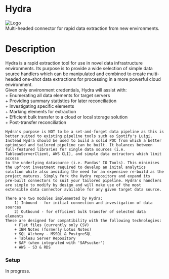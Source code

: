 # Hydra  
![Logo](https://github.com/joshua-barber/hydra/blob/master/hydra.png)    
Multi-headed connector for rapid data extraction from new environments.

# Description
Hydra is a rapid extraction tool for use in novel data infrastructure environments.
    Its purpose is to provide a wide selection of simple data source handlers which can be manipulated and combined to create
    multi-headed one-shot data extractions for processing in a more powerful cloud environment.  
    Given only environment credentials, Hydra will assist with:  
        + Enumerating all data elements for target servers  
        + Providing summary statistics for later reconciliation  
        + Investigating specific elements   
        + Marking elements for extraction  
        + Efficient bulk transfer to a cloud or local storage solution  
        + Post-transfer reconciliation  

    Hydra's purpose is NOT to be a set-and-forget data pipeline as this is better suited to existing pipeline tools such as Spotify's Luigi.
    Instead Hydra should be used to build a solid POC from which a better optimised and tailored pipeline can be built. It balances between
    full-featured libraries for single data sources (i.e. TableauServerClient, AWS CLI), and simple data extractors which limit access 
    to the underlying datasource (i.e. Pandas' IO Tools). This minimises the upfront investment required to develop an inital analytics 
    solution while also avoiding the need for an expensive re-build as the project matures. Simply fork the Hydra repository and expand its 
    pre-built connectors to suit your tailored pipeline. Hydra's handlers are simple to modify by design and will make use of the most 
    extensible data connector available for any given target data source. 

    There are two modules implemented by Hydra:
        1) Inbound - for initial connection and investigation of data sources  
        2) Outbound - for efficient bulk transfer of selected data elements  
    These are designed for compatibility with the following technologies:  
        + Flat files (currently only CSV)  
        + IBM Notes (formerly Lotus Notes)  
        + SQL Alchemy - MSSQL & PostgreSQL  
        + Tableau Server Repository  
        + SAP (when integrated with 'SAPsucker')  
        + AWS - S3 & RDS  


### Setup  
In progress.
